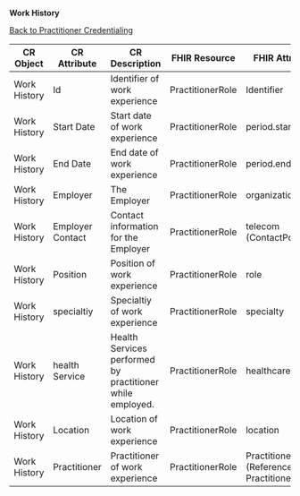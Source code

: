 **Work History**

[Back to Practitioner Credentialing](https://github.com/alpivonka/PractitionerCredentialing/blob/main/README.md)


| **CR Object** | **CR Attribute** | **CR Description**                                        | **FHIR Resource** | **FHIR Attribute**                         |
|---------------|------------------|-----------------------------------------------------------|-------------------|--------------------------------------------|
| Work History  | Id               | Identifier of work experience                             | PractitionerRole  | Identifier                                 |
| Work History  | Start Date       | Start date of work experience                             | PractitionerRole  | period.start                               |
| Work History  | End Date         | End date of work experience                               | PractitionerRole  | period.end                                 |
| Work History  | Employer         | The Employer                                              | PractitionerRole  | organization                               |
| Work History  | Employer Contact | Contact information for the Employer                      | PractitionerRole  | telecom (ContactPoint)                     |
| Work History  | Position         | Position of work experience                               | PractitionerRole  | role                                       |
| Work History  | specialtiy       | Specialtiy of work experience                             | PractitionerRole  | specialty                                  |
| Work History  | health Service   | Health Services performed by practitioner while employed. | PractitionerRole  | healthcareService                          |
| Work History  | Location         | Location of work experience                               | PractitionerRole  | location                                   |
| Work History  | Practitioner     | Practitioner of work experience                           | PractitionerRole  | Practitioner (Reference to a Practitioner) |
